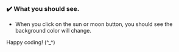  ### :heavy_check_mark: What you should see.
-  When you click on the sun or moon button, you should see the background color will change.

Happy coding! (^_^)

